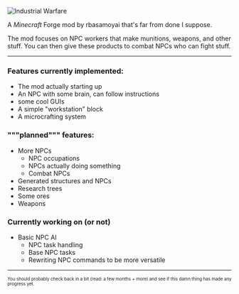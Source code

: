 ![Industrial Warfare](https://media.discordapp.net/attachments/782230627843833899/892236145763684382/image0.png "Logo, not the best ok?")
<!---
hey, if you notice that I used discord's image hosting for this, zip it, as I can't be bothered to put this somewhere else, mmkay?
will probably put it on somewhere like imgur later on but for now deal with it :trol:
--->

A *Minecraft* Forge mod by rbasamoyai that's far from done I suppose.

The mod focuses on NPC workers that make munitions, weapons, and
other stuff. You can then give these products to combat NPCs who
can fight stuff.

---

### Features currently implemented:
* The mod actually starting up
* An NPC with some brain, can follow instructions
* some cool GUIs
* A simple "workstation" block
* A microcrafting system

### """planned""" features:
* More NPCs
    * NPC occupations
    * NPCs actually doing something
    * Combat NPCs
* Generated structures and NPCs
* Research trees
* Some ores
* Weapons

### Currently working on (or not)
* Basic NPC AI
    * NPC task handling
    * Base NPC tasks
    * Rewriting NPC commands to be more versatile

---

<sub><sup>You should probably check back in a bit (read: a few months + more) and see if this damn thing has made any progress yet.</sup></sub>

